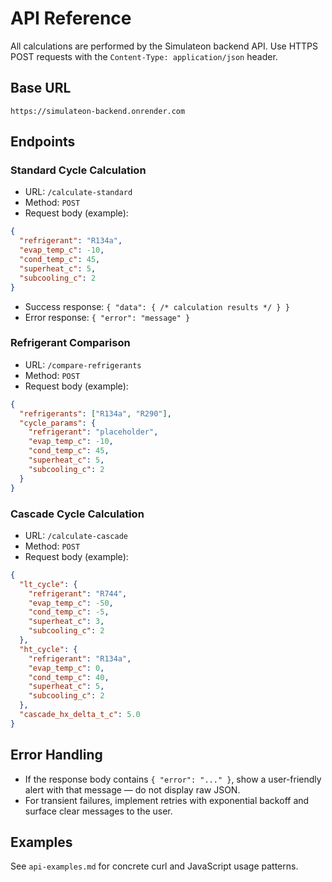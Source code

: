 # API Reference

All calculations are performed by the Simulateon backend API. Use HTTPS POST requests with the `Content-Type: application/json` header.

## Base URL

`https://simulateon-backend.onrender.com`

## Endpoints

### Standard Cycle Calculation
- URL: `/calculate-standard`
- Method: `POST`
- Request body (example):

```json
{
  "refrigerant": "R134a",
  "evap_temp_c": -10,
  "cond_temp_c": 45,
  "superheat_c": 5,
  "subcooling_c": 2
}
```
- Success response: `{ "data": { /* calculation results */ } }`
- Error response: `{ "error": "message" }`

### Refrigerant Comparison
- URL: `/compare-refrigerants`
- Method: `POST`
- Request body (example):

```json
{
  "refrigerants": ["R134a", "R290"],
  "cycle_params": {
    "refrigerant": "placeholder",
    "evap_temp_c": -10,
    "cond_temp_c": 45,
    "superheat_c": 5,
    "subcooling_c": 2
  }
}
```

### Cascade Cycle Calculation
- URL: `/calculate-cascade`
- Method: `POST`
- Request body (example):

```json
{
  "lt_cycle": {
    "refrigerant": "R744",
    "evap_temp_c": -50,
    "cond_temp_c": -5,
    "superheat_c": 3,
    "subcooling_c": 2
  },
  "ht_cycle": {
    "refrigerant": "R134a",
    "evap_temp_c": 0,
    "cond_temp_c": 40,
    "superheat_c": 5,
    "subcooling_c": 2
  },
  "cascade_hx_delta_t_c": 5.0
}
```

## Error Handling

- If the response body contains `{ "error": "..." }`, show a user-friendly alert with that message — do not display raw JSON.
- For transient failures, implement retries with exponential backoff and surface clear messages to the user.

## Examples

See `api-examples.md` for concrete curl and JavaScript usage patterns.
